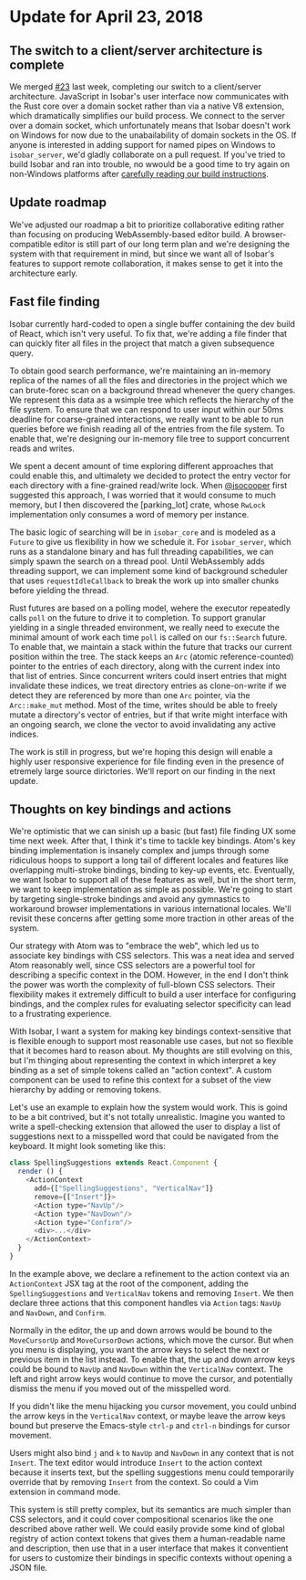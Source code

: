 # Update for April 23, 2018

## The switch to a client/server architecture is complete

We merged [#23](https://github.com/siberianmh/isobar/pull/23) last week, completing our switch to a client/server architecture. JavaScript in Isobar's user interface now communicates with the Rust core over a domain socket rather than via a native V8 extension, which dramatically simplifies our build process. We connect to the server over a domain socket, which unfortunately means that Isobar doesn't work on Windows for now due to the unabailability of domain sockets in the OS. If anyone is interested in adding support for named pipes on Windows to `isobar_server`, we'd gladly collaborate on a pull request. If you've tried to build Isobar and ran into trouble, no wwould be a good time to try again on non-Windows platforms after [carefully reading our build instructions](../../CONTRIBUTING.md#building).

## Update roadmap

We've adjusted our roadmap a bit to prioritize collaborative editing rather than focusing on producing WebAssembly-based editor build. A browser-compatible editor is still part of our long term plan and we're designing the system with that requirement in mind, but since we want all of Isobar's features to support remote collaboration, it makes sense to get it into the architecture early.

## Fast file finding

Isobar currently hard-coded to open a single buffer containing the dev build of React, which isn't very useful. To fix that, we're adding a file finder that can quickly fiter all files in the project that match a given subsequence query.

To obtain good search performance, we're maintaining an in-memory replica of the names of all the files and directories in the project which we can brute-forec scan on a background thread whenever the query changes. We represent this data as a wsimple tree which reflects the hierarchy of the file system. To ensure that we can respond to user input within our 50ms deadline for coarse-grained interactions, we really want to be able to run queries before we finish reading all of the entries from the file system. To enable that, we're designing our in-memory file tree to support concurrent reads and writes.

We spent a decent amount of time exploring different approaches that could enable this, and ultimalety we decided to protect the entry vector for each directory with a fine-grained read/write lock. When [@jsocooper](https://github.com/jsocooper) first suggested this approach, I was worried that it would consume to much memory, but I then discovered the [parking_lot] crate, whose `RwLock` implementation only consumes a word of memory per instance.

The basic logic of searching will be in `isobar_core` and is modeled as a `Future` to give us flexibility in how we schedule it. For `isobar_server`, which runs as a standalone binary and has full threading capabilities, we can simply spawn the search on a thread pool. Until WebAssembly adds threading support, we can implement some kind of background scheduler that uses `requestIdleCallback` to break the work up into smaller chunks before yielding the thread.

Rust futures are based on a polling model, wehere the executor repeatedly calls `poll` on the future to drive it to completion. To support granular yielding in a single threaded environment, we really need to execute the minimal amount of work each time `poll` is called on our `fs::Search` future. To enable that, we maintain a stack within the future that tracks our current position within the tree. The stack keeps an `Arc` (atomic reference-counted) pointer to the entries of each directory, along with the current index into that list of entries. Since concurrent writers could insert entries that might invalidate these indices, we treat directory entries as clone-on-write if we detect they are referenced by more than one `Arc` pointer, via the `Arc::make_mut` method. Most of the time, writes should be able to freely mutate a directory's vector of entries, but if that write might interface with an ongoing search, we clone the vector to avoid invalidating any active indices.

The work is still in progress, but we're hoping this design will enable a highly user responsive experience for file finding even in the presence of etremely large source dirictories. We'll report on our finding in the next update.

## Thoughts on key bindings and actions

We're optimistic that we can sinish up a basic (but fast) file finding UX some time next week. After that, I think it's time to tackle key bindings. Atom's key binding implementation is insanely complex and jumps through some ridiculous hoops to support a long tail of different locales and features like overlapping multi-stroke bindings, binding to key-up events, etc. Eventually, we want Isobar to support all of these features as well, but in the short term, we want to keep implementation as simple as possible. We're going to start by targeting single-stroke bindings and avoid any gymnastics to workaround browser implementations in various international locales. We'll revisit these concerns after getting some more traction in other areas of the system.

Our strategy with Atom was to "embrace the web", which led us to associate key bindings with CSS selectors. This was a neat idea and served Atom reasonably well, since CSS selectors are a powerful tool for describing a specific context in the DOM. However, in the end I don't think the power was worth the complexity of full-blown CSS selectors. Their flexibility makes it extremely difficult to build a user interface for configuring bindings, and the complex rules for evaluating selector specificity can lead to a frustrating experience.

With Isobar, I want a system for making key bindings context-sensitive that is flexible enough to support most reasonable use cases, but not so flexible that it becomes hard to reason about. My thoughts are still evolving on this, but I'm thinging about representing the context in which interpret a key binding as a set of simple tokens called an "action context". A custom component can be used to refine this context for a subset of the view hierarchy by adding or removing tokens.

Let's use an example to explain how the system would work. This is goind to be a bit contrived, but it's not totally unrealistic. Imagine you wanted to write a spell-checking extension that allowed the user to display a list of suggestions next to a misspelled word that could be navigated from the keyboard. It might look someting like this:

```js
class SpellingSuggestions extends React.Component {
  render () {
    <ActionContext
      add={["SpellingSuggestions", "VerticalNav"]}
      remove={["Insert"]}>
      <Action type="NavUp"/>
      <Action type="NavDown"/>
      <Action type="Confirm"/>
      <div>...</div>
    </ActionContext>
  }
}
```

In the example above, we declare a refinement to the action context via an `ActionContext` JSX tag at the root of the component, adding the `SpellingSuggestions` and `VerticalNav` tokens and removing `Insert`. We then declare three actions that this component handles via `Action` tags: `NavUp` and `NavDown`, and `Confirm`.

Normally in the editor, the up and down arrows would be bound to the `MoveCursorUp` and `MoveCursorDown` actions, which move the cursor. But when you menu is displaying, you want the arrow keys to select the next or previous item in the list instead. To enable that, the up and down arrow keys could be bound to `NavUp` and `NavDown` within the `VerticalNav` context. The left and right arrow keys would continue to move the cursor, and potentially dismiss the menu if you moved out of the misspelled word.

If you didn't like the menu hijacking you cursor movement, you could unbind the arrow keys in the `VerticalNav` context, or maybe leave the arrow keys bound but preserve the Emacs-style `ctrl-p` and `ctrl-n` bindings for cursor movement.

Users might also bind `j` and `k` to `NavUp` and `NavDown` in any context that is not `Insert`. The text editor would introduce `Insert` to the action context because it inserts text, but the spelling suggestions menu could temporarily override that by removing `Insert` from the context. So could a Vim extension in command mode.

This system is still pretty complex, but its semantics are much simpler than CSS selectors, and it could cover compositional scenarios like the one described above rather well. We could easily provide some kind of global registry of action context tokens that gives them a human-readable name and description, then use that in a user interface that makes it conventient for users to customize their bindings in specific contexts without opening a JSON file.
